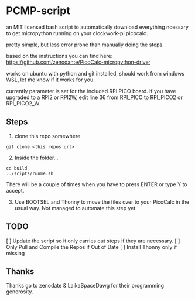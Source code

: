 # PCMP-script

an MIT licensed bash script to automatically download everything ncessary to get micropython running on your clockwork-pi picocalc. 

pretty simple, but less error prone than manually doing the steps.

based on the instructions you can find here: https://github.com/zenodante/PicoCalc-micropython-driver

works on ubuntu with python and git installed, should work from windows WSL, let me know if it works for you.

currently parameter is set for the included RPI PICO board. if you have upgraded to a RPI2 or RPI2W, edit line 36 from RPI_PICO to RPI_PICO2 or RPI_PICO2_W
 



## Steps

1. clone this repo somewhere

~~~
git clone <this repos url>
~~~

2. Inside the folder...

~~~
cd build
../scipts/runme.sh
~~~

There will be a couple of times when you have to press ENTER or type Y to accept.

3. Use BOOTSEL and Thonny to move the files over to your PicoCalc in the usual way. Not managed to automate this step yet.



## TODO

[ ] Update the script so it only carries out steps if they are necessary.
    [ ] Only Pull and Compile the Repos if Out of Date
    [ ] Install Thonny only if missing 


## Thanks

Thanks go to zenodate & LaikaSpaceDawg for their programming generosity.